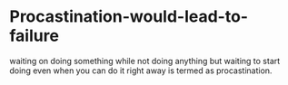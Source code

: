 # Procastination-would-lead-to-failure
waiting on doing something while not doing anything but waiting to start doing even when you can do it right away is termed as procastination.
